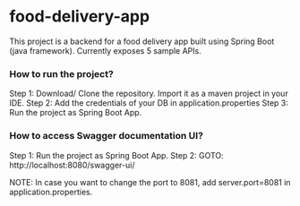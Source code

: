 # food-delivery-app

This project is a backend for a food delivery app built using Spring Boot (java framework). Currently exposes 5 sample APIs.

### How to run the project?

Step 1: Download/ Clone the repository. Import it as a maven project in your IDE.
Step 2: Add the credentials of your DB in application.properties
Step 3: Run the project as Spring Boot App.

### How to access Swagger documentation UI?

Step 1: Run the project as Spring Boot App.
Step 2: GOTO: http://localhost:8080/swagger-ui/

NOTE: In case you want to change the port to 8081, add server.port=8081 in application.properties.
